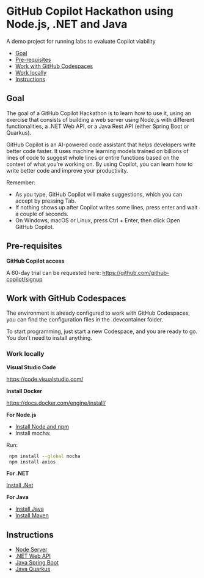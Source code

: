 # GitHub Copilot Hackathon using Node.js, .NET and Java 

A demo project for running labs to evaluate Copilot viability

- [Goal](#goal)
- [Pre-requisites](#pre-requisites)
- [Work with GitHub Codespaces](#work-with-github-codespaces)
- [Work locally](#work-locally)
- [Instructions](#instructions)

## Goal

The goal of a GitHub Copilot Hackathon is to learn how to use it, using an exercise that consists of building a web server using Node.js with different functionalities, a .NET Web API, or a Java Rest API (either Spring Boot or Quarkus).

GitHub Copilot is an AI-powered code assistant that helps developers write better code faster. It uses machine learning models trained on billions of lines of code to suggest whole lines or entire functions based on the context of what you’re working on. By using Copilot, you can learn how to write better code and improve your productivity.

Remember:

- As you type, GitHub Copilot will make suggestions, which you can accept by pressing Tab.
- If nothing shows up after Copilot writes some lines, press enter and wait a couple of seconds.
- On Windows, macOS or Linux, press Ctrl + Enter, then click Open GitHub Copilot.

## Pre-requisites

**GitHub Copilot access**

A 60-day trial can be requested here: https://github.com/github-copilot/signup

## Work with GitHub Codespaces

The environment is already configured to work with GitHub Codespaces, you can find the configuration files in the .devcontainer folder.

To start programming, just start a new Codespace, and you are ready to go. You don't need to install anything.

### Work locally

**Visual Studio Code**

https://code.visualstudio.com/

**Install Docker**

https://docs.docker.com/engine/install/

**For Node.js**

- [Install Node and npm](https://docs.npmjs.com/downloading-and-installing-node-js-and-npm)
- Install mocha: 

Run:

``` bash
 npm install --global mocha
 npm install axios
```

**For .NET**

[Install .Net](https://dotnet.microsoft.com/download)

**For Java**

- [Install Java](https://learn.microsoft.com/en-us/java/openjdk/install)
- [Install Maven](https://maven.apache.org/install.html)


## Instructions

- [Node Server](./exercisefiles/node/README.md)
- [.NET Web API](./exercisefiles/dotnet/README.md)
- [Java Spring Boot](./exercisefiles/springboot/README.md)
- [Java Quarkus](./exercisefiles/quarkus/README.md)